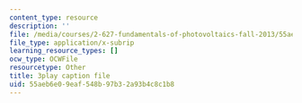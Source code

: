```yaml
---
content_type: resource
description: ''
file: /media/courses/2-627-fundamentals-of-photovoltaics-fall-2013/55aeb6e09eaf548b97b32a93b4c8c1b8_w6Gfm4D_pmw.vtt
file_type: application/x-subrip
learning_resource_types: []
ocw_type: OCWFile
resourcetype: Other
title: 3play caption file
uid: 55aeb6e0-9eaf-548b-97b3-2a93b4c8c1b8
---
```

